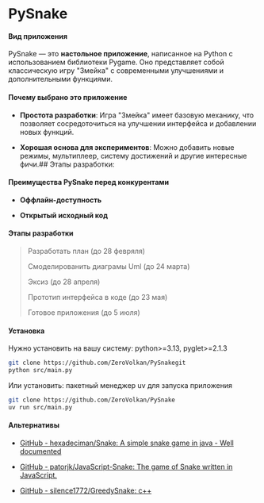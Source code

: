 # PySnake

#### **Вид приложения**

PySnake — это **настольное приложение**, написанное на Python с использованием библиотеки Pygame. Оно представляет собой классическую игру "Змейка" с современными улучшениями и дополнительными функциями.

#### **Почему выбрано это приложение**

- **Простота разработки**: Игра "Змейка" имеет базовую механику, что позволяет сосредоточиться на улучшении интерфейса и добавлении новых функций.

- **Хорошая основа для экспериментов**: Можно добавить новые режимы, мультиплеер, систему достижений и другие интересные фичи.## Этапы разработки:

#### **Преимущества PySnake перед конкурентами**

- **Оффлайн-доступность**

- **Открытый исходный код**

#### Этапы разработки

> Разработать план (до 28 февряля)
>
> Смоделированить диаграмы Uml (до 24 марта)
>
> Эксиз (до 28 апреля)
>
> Прототип интерфейса в коде (до 23 мая)
>
> Готовое приложения (до 5 июля)

#### Установка

Нужно установить на вашу систему: python>=3.13, pyglet>=2.1.3

```bash
git clone https://github.com/ZeroVolkan/PySnakegit
python src/main.py
```

Или установить: пакетный менеджер uv для запуска приложения

```bash
git clone https://github.com/ZeroVolkan/PySnake
uv run src/main.py
```

#### Альтернативы

- [GitHub - hexadeciman/Snake: A simple snake game in java - Well documented](https://github.com/hexadeciman/Snake)

- [GitHub - patorjk/JavaScript-Snake: The game of Snake written in JavaScript.](https://github.com/patorjk/JavaScript-Snake)

- [GitHub - silence1772/GreedySnake: c++](https://github.com/silence1772/GreedySnake)
